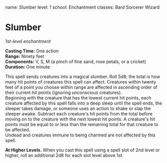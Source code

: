 name: Slumber
level: 1
school: Enchantment
classes: Bard
         Sorcerer
         Wizard

# Slumber 
_1st-level enchantment_ 

**Casting Time:** One action    
**Range:** Ninety feet    
**Components:** V, S, M (a pinch of fine sand, rose petals, or a cricket)    
**Duration:** One minute 

This spell sends creatures into a magical slumber. Roll 5d8; the total is how many hit points of creatures this spell can affect. Creatures within twenty feet of a point you choose within range are affected in ascending order of their current hit points (ignoring unconscious creatures).    
Beginning with the creature that has the lowest current hit points, each creature affected by this spell falls into a deep sleep until the spell ends, the sleeper takes damage, or someone uses an action to shake or slap the sleeper awake. Subtract each creature's hit points from the total before moving on to the creature with the next lowest hit points. A creature's hit points must be equal to or less than the remaining total for that creature to be affected.    
Undead and creatures immune to being charmed are not affected by this spell. 

**At Higher Levels.** When you cast this spell using a spell slot of 2nd level or higher, roll an additional 2d8 for each slot level above 1st. 
